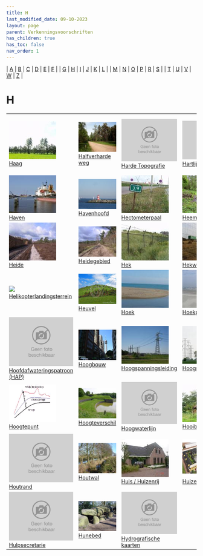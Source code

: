 ```yaml
---
title: H
last_modified_date: 09-10-2023
layout: page
parent: Verkenningsvoorschriften
has_children: true
has_toc: false
nav_order: 1
---
```


| [A](../A/A.html) | [B](../B/B.html) | [C](../C/C.html) | [D](../D/D.html) | [E](../E/E.html) | [F](../F/F.html) |
| [G](../G/G.html) | [H](../H/H.html) | [I](../I/I.html) | [J](../J/J.html) | [K](../K/K.html) | [L](../L/L.html) |
| [M](../M/M.html) | [N](../N/N.html) | [O](../O/O.html) | [P](../P/P.html) | [R](../R/R.html) | [S](../S/S.html) |
| [T](../T/T.html) | [U](../U/U.html) | [V](../V/V.html) | [W](../W/W.html) | [Z](../Z/Z.html) |

H
=

|     |     |     |     |     |
| --- | --- | --- | --- | --- |
| [![](Heg_Haag/vv_0433_125x100.jpg)](Haag/Haag.html)<br>[Haag](Haag/Haag.html)                                                                                                                                             | [![](Halfverharde_weg/Halfverharde_weg_125x100.jpg)](Halfverharde_weg/Halfverharde_weg.html)<br>[Halfverharde weg](Halfverharde_weg/Halfverharde_weg.html) | [![](../../images/foto-niet-beschikbaar.jpg)](Harde_Topografie/Harde_Topografie.html)<br>[Harde Topografie](Harde_Topografie/Harde_Topografie.html)                               | [![](../../images/foto-niet-beschikbaar.jpg)](Hartlijn/Hartlijn.html)<br>[Hartlijn](Hartlijn/Hartlijn.html)                                                | [![](../../images/foto-niet-beschikbaar.jpg)](Hartpunt/Hartpunt.html)<br>[Hartpunt](Hartpunt/Hartpunt.html)                                                                                                                      |
| [![](Haven/vv_0024_125x100.jpg)](Haven/Haven.html)<br>[Haven](Haven/Haven.html)                                                                                                                                           | [![](Havenhoofd/vv_0611_125x100.jpg)](Havenhoofd/Havenhoofd.html)<br>[Havenhoofd](Havenhoofd/Havenhoofd.html)                                              | [![](Hectometerpaal/vv_0125_125x100.jpg)](Hectometerpaal/Hectometerpaal.html)<br>[Hectometerpaal](Hectometerpaal/Hectometerpaal.html)                                             | [![](Heemtuin/Heemtuin_125x100.bmp)](Heemtuin/Heemtuin.html)<br>[Heemtuin](Heemtuin/Heemtuin.html)                                                         | [![](Heg_Haag/vv_0650_125x100.jpg)](Heg_Haag/Heg_Haag.html)<br>[Heg / Haag](Heg_Haag/Heg_Haag.html)                                                                                                                              |
| [![](Heide/vv_0350_125x100.jpg)](Heide/Heide.html)<br>[Heide](Heide/Heide.html)                                                                                                                                           | [![](Heide/vv_0351_125x100.jpg)](Heidegebied/Heidegebied.html)<br>[Heidegebied](Heidegebied/Heidegebied.html)                                              | [![](../A/Afrastering/vv_0127_125x100.jpg)](Hek/Hek.html)<br>[Hek](Hek/Hek.html)                                                                                                  | [![](../A/Afrastering/vv_0128_125x100.jpg)](Hekwerk/Hekwerk.html)<br>[Hekwerk](Hekwerk/Hekwerk.html)                                                       | [![](Helikopterlandingsplatform/Helikopterlandingsplatform_125x100.jpg)](Helikopterlandingsplatform/Helikopterlandingsplatform.html)<br>[Helikopterlandingsplatform](Helikopterlandingsplatform/Helikopterlandingsplatform.html) |
| [![](Helikopterlandingsterrein/Helikopterlandingsterrein_125x100.bmp)](Helikopterlandingsterrein/Helikopterlandingsterrein.html)<br>[Helikopterlandingsterrein](Helikopterlandingsterrein/Helikopterlandingsterrein.html) | [![](Heuvel/heuvel_125x100.bmp)](Heuvel/Heuvel.html)<br>[Heuvel](Heuvel/Heuvel.html)                                                                       | [![](Hoek/hoek_landtong_125x100.jpg)](Hoek/Hoek.html)<br>[Hoek](Hoek/Hoek.html)                                                                                                   | [![](../S/Strandpaal/vv_0323_125x100.jpg)](Hoekpuntpaal/Hoekpuntpaal.html)<br>[Hoekpuntpaal](Hoekpuntpaal/Hoekpuntpaal.html)                               | [![](Hoofd/hoofd_124x93.jpg)](Hoofd/Hoofd.html)<br>[Hoofd](Hoofd/Hoofd.html)                                                                                                                                                     |
| [![](../../images/foto-niet-beschikbaar.jpg)](Hoofdafwateringspatroon/Hoofdafwateringspatroon.html)<br>[Hoofdafwateringspatroon (HAP)](Hoofdafwateringspatroon/Hoofdafwateringspatroon.html)                              | [![](../B/Bebouwing/vv_0747_125x100.jpg)](Hoogbouw/Hoogbouw.html)<br>[Hoogbouw](Hoogbouw/Hoogbouw.html)                                                    | [![](Hoogspanningsleiding/vv_0701_125x100.jpg)](Hoogspanningsleiding/Hoogspanningsleiding.html)<br>[Hoogspanningsleiding](Hoogspanningsleiding/Hoogspanningsleiding.html)         | [![](Hoogspanningsleiding/vv_0043_125x100.jpg)](Hoogspanningsmast/Hoogspanningsmast.html)<br>[Hoogspanningsmast](Hoogspanningsmast/Hoogspanningsmast.html) | [![](Hoogtelijn/hoogtelijnen_125x100.jpg)](Hoogtelijn/Hoogtelijn.html)<br>[Hoogtelijn](Hoogtelijn/Hoogtelijn.html)                                                                                                               |
| [![](Hoogtepunt/Hoogtepunt_125x100.bmp)](Hoogtepunt/Hoogtepunt.html)<br>[Hoogtepunt](Hoogtepunt/Hoogtepunt.html)                                                                                                          | [![](Hoogteverschil/vv_0032_125x100.jpg)](Hoogteverschil/Hoogteverschil.html)<br>[Hoogteverschil](Hoogteverschil/Hoogteverschil.html)                      | [![](../../images/foto-niet-beschikbaar.jpg)](Hoogwaterlijn/Hoogwaterlijn.html)<br>[Hoogwaterlijn](Hoogwaterlijn/Hoogwaterlijn.html)                                              | [![](Hooiberg/vv_0358_125x100.jpg)](Hooiberg/Hooiberg.html)<br>[Hooiberg](Hooiberg/Hooiberg.html)                                                          | [![](Hotel/vv_0468_125x100.jpg)](Hotel/Hotel.html)<br>[Hotel](Hotel/Hotel.html)                                                                                                                                                  |
| [![](../../images/foto-niet-beschikbaar.jpg)](Houtrand/Houtrand.html)<br>[Houtrand](Houtrand/Houtrand.html)                                                                                                               | [![](Houtwal/houtwal_125x100.jpg)](Houtwal/Houtwal.html)<br>[Houtwal](Houtwal/Houtwal.html)                                                                | [![](Huis_huizenrij/huis_125x100.jpg)](Huis_huizenrij/Huis_huizenrij.html)<br>[Huis / Huizenrij](Huis_huizenrij/Huis_huizenrij.html)                                              | [![](Huizenblok/huizenblok_125x100.bmp)](Huizenblok/Huizenblok.html)<br>[Huizenblok](Huizenblok/Huizenblok.html)                                           | [![](Huizengroep/huizengroep_125x100.bmp)](Huizengroep/Huizengroep.html)<br>[Huizengroep](Huizengroep/Huizengroep.html)                                                                                                          |
| [![](../../images/foto-niet-beschikbaar.jpg)](Hulpsecretarie/Hulpsecretarie.html)<br>[Hulpsecretarie](Hulpsecretarie/Hulpsecretarie.html)                                                                                 | [![](Hunebed/Hunebed_125x100.bmp)](Hunebed/Hunebed.html)<br>[Hunebed](Hunebed/Hunebed.html)                                                                | [![](../../images/foto-niet-beschikbaar.jpg)](Hydrografische_kaarten/Hydrografische_kaarten.html)<br>[Hydrografische kaarten](Hydrografische_kaarten/Hydrografische_kaarten.html) |                                                                                                                                                            |                                                                                                                                                                                                                                  |
